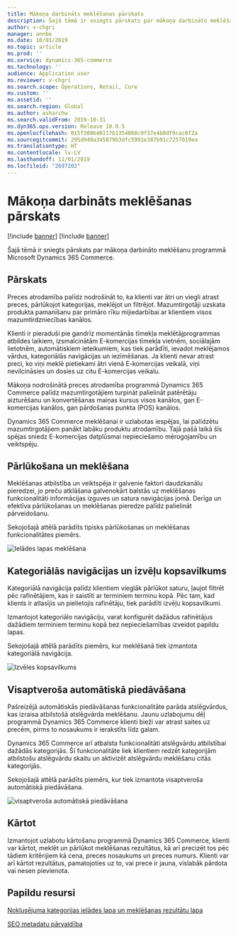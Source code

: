 ```yaml
---
title: Mākoņa darbināts meklēšanas pārskats
description: Šajā tēmā ir sniegts pārskats par mākoņa darbināto meklēšanu programmā Microsoft Dynamics 365 Commerce.
author: v-chgri
manager: annbe
ms.date: 10/01/2019
ms.topic: article
ms.prod: ''
ms.service: dynamics-365-commerce
ms.technology: ''
audience: Application user
ms.reviewer: v-chgri
ms.search.scope: Operations, Retail, Core
ms.custom: ''
ms.assetid: ''
ms.search.region: Global
ms.author: asharchw
ms.search.validFrom: 2019-10-31
ms.dyn365.ops.version: Release 10.0.5
ms.openlocfilehash: 015f308640117b1354868c9f37e4b8df9cac6f2a
ms.sourcegitcommit: 295d940a345879b3dfc5991e387b91c7257019ea
ms.translationtype: HT
ms.contentlocale: lv-LV
ms.lasthandoff: 11/01/2019
ms.locfileid: "2697202"
---
```

# <a name="cloud-powered-search-overview"></a>Mākoņa darbināts meklēšanas pārskats

[!include [banner](includes/preview-banner.md)]
[!include [banner](includes/banner.md)]

Šajā tēmā ir sniegts pārskats par mākoņa darbināto meklēšanu programmā Microsoft Dynamics 365 Commerce.

## <a name="overview"></a>Pārskats

Preces atrodamība palīdz nodrošināt to, ka klienti var ātri un viegli atrast preces, pārlūkojot kategorijas, meklējot un filtrējot. Mazumtirgotāji uzskata produkta pamanīšanu par primāro rīku mijiedarbībai ar klientiem visos mazumtirdzniecības kanālos.

Klienti ir pieraduši pie gandrīz momentānās tīmekļa meklētājprogrammas atbildes laikiem, izsmalcinātām E-komercijas tīmekļa vietnēm, sociālajām lietotnēm, automātiskiem ieteikumiem, kas tiek parādīti, ievadot meklējamos vārdus, kategoriālās navigācijas un iezīmēšanas. Ja klienti nevar atrast preci, ko viņi meklē pietiekami ātri vienā E-komercijas veikalā, viņi nevilcināsies un dosies uz citu E-komercijas veikalu.

Mākoņa nodrošinātā preces atrodamība programmā Dynamics 365 Commerce palīdz mazumtirgotājiem turpināt palielināt patērētāju aizturēšanu un konvertēšanas maiņas kursus visos kanālos, gan E-komercijas kanālos, gan pārdošanas punkta (POS) kanālos.

Dynamics 365 Commerce meklēšanai ir uzlabotas iespējas, lai palīdzētu mazumtirgotājiem panākt labāku produktu atrodamību. Tajā pašā laikā šīs spējas sniedz E-komercijas datplūsmai nepieciešamo mērogojamību un veiktspēju.

## <a name="browse-and-search"></a>Pārlūkošana un meklēšana

Meklēšanas atbilstība un veiktspēja ir galvenie faktori daudzkanālu pieredzei, jo preču atklāšana galvenokārt balstās uz meklēšanas funkcionalitāti informācijas izguves un satura navigācijas jomā. Derīga un efektīva pārlūkošanas un meklēšanas pieredze palīdz palielināt pārveidošanu.

Sekojošajā attēlā parādīts tipisks pārlūkošanas un meklēšanas funkcionalitātes piemērs.

![Ielādes lapas meklēšana](./media/SearchLanding.png)

## <a name="faceted-navigation-and-choice-summary"></a>Kategoriālās navigācijas un izvēļu kopsavilkums 

Kategoriālā navigācija palīdz klientiem vieglāk pārlūkot saturu, ļaujot filtrēt pēc rafinētājiem, kas ir saistīti ar terminiem terminu kopā. Pēc tam, kad klients ir atlasījis un pielietojis rafinētāju, tiek parādīti izvēļu kopsavilkumi. 

Izmantojot kategoriālo navigāciju, varat konfigurēt dažādus rafinētājus dažādiem terminiem terminu kopā bez nepieciešamības izveidot papildu lapas. 

Sekojošajā attēlā parādīts piemērs, kur meklēšanā tiek izmantota kategoriālā navigācija.

![Izvēles kopsavilkums](./media/ChoiceSummary.png)

## <a name="immersive-autosuggest"></a>Visaptveroša automātiskā piedāvāšana

Pašreizējā automātiskās piedāvāšanas funkcionalitāte parāda atslēgvārdus, kas izraisa atbilstošā atslēgvārda meklēšanu. Jaunu uzlabojumu dēļ programmā Dynamics 365 Commerce klienti bieži var atrast saites uz precēm, pirms to nosaukums ir ierakstīts līdz galam.

Dynamics 365 Commerce arī atbalsta funkcionalitāti atslēgvārdu atbilstībai dažādās kategorijās. Šī funkcionalitāte liek klientiem redzēt kategorijām atbilstošu atslēgvārdu skaitu un aktivizēt atslēgvārdu meklēšanu citās kategorijās.

Sekojošajā attēlā parādīts piemērs, kur tiek izmantota visaptveroša automātiskā piedāvāšana.

![visaptveroša automātiskā piedāvāšana](./media/ImmersiveAutoSuggestUX.png)

## <a name="sort"></a>Kārtot

Izmantojot uzlabotu kārtošanu programmā Dynamics 365 Commerce, klienti var kārtot, meklēt un pārlūkot meklēšanas rezultātus, kā arī precizēt tos pēc tādiem kritērijiem kā cena, preces nosaukums un preces numurs. Klienti var arī kārtot rezultātus, pamatojoties uz to, vai prece ir jauna, vislabāk pārdota vai nesen pievienota.

## <a name="additional-resources"></a>Papildu resursi

[Noklusējuma kategorijas ielādes lapa un meklēšanas rezultātu lapa](category-search-page-overview.md)

[SEO metadatu pārvaldība](manage-seo-metadata.md)
